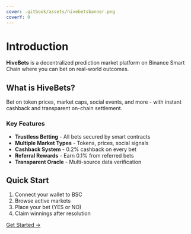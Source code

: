 ```yaml
---
cover: .gitbook/assets/hivebetsbanner.png
coverY: 0
---
```


# Introduction

**HiveBets** is a decentralized prediction market platform on Binance Smart Chain where you can bet on real-world outcomes.

## What is HiveBets?

Bet on token prices, market caps, social events, and more - with instant cashback and transparent on-chain settlement.

### Key Features

* **Trustless Betting** - All bets secured by smart contracts
* **Multiple Market Types** - Tokens, prices, social signals
* **Cashback System** - 0.2% cashback on every bet
* **Referral Rewards** - Earn 0.1% from referred bets
* **Transparent Oracle** - Multi-source data verification

## Quick Start

1. Connect your wallet to BSC
2. Browse active markets
3. Place your bet (YES or NO)
4. Claim winnings after resolution

[Get Started →](getting-started/quick-start.md)
